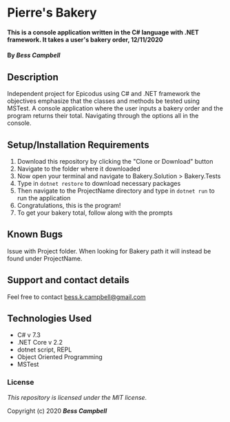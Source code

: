 # Pierre's Bakery

#### This is a console application written in the C# language with .NET framework. It takes a user's bakery order, 12/11/2020

#### By **_Bess Campbell_**

## Description

  Independent project for Epicodus using C# and .NET framework the objectives emphasize that the classes and methods be tested using MSTest. A console application where the user inputs a bakery order and the program returns their total. Navigating through the options all in the console.

## Setup/Installation Requirements

1. Download this repository by clicking the "Clone or Download" button
2. Navigate to the folder where it downloaded
3. Now open your terminal and navigate to Bakery.Solution > Bakery.Tests
4. Type in `dotnet restore` to download necessary packages
5. Then navigate to the ProjectName directory and type in `dotnet run` to run the application
6. Congratulations, this is the program!
7. To get your bakery total, follow along with the prompts


## Known Bugs

Issue with Project folder. When looking for Bakery path it will instead be found under ProjectName.

## Support and contact details

Feel free to contact <bess.k.campbell@gmail.com>

## Technologies Used

- C# v 7.3
- .NET Core v 2.2
- dotnet script, REPL
- Object Oriented Programming
- MSTest

### License

*This repository is licensed under the MIT license.*

Copyright (c) 2020 **_Bess Campbell_**